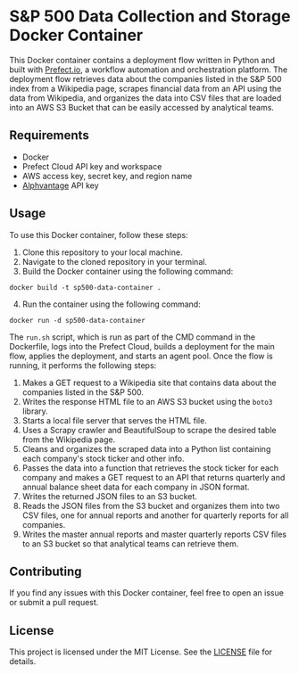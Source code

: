 # S&P 500 Data Collection and Storage Docker Container

This Docker container contains a deployment flow written in Python and built with [Prefect.io](https://www.prefect.io/), a workflow automation and orchestration platform. The deployment flow retrieves data about the companies listed in the S&P 500 index from a Wikipedia page, scrapes financial data from an API using the data from Wikipedia, and organizes the data into CSV files that are loaded into an AWS S3 Bucket that can be easily accessed by analytical teams. 

## Requirements

- Docker
- Prefect Cloud API key and workspace
- AWS access key, secret key, and region name
- [Alphvantage](https://www.alphavantage.co/) API key

## Usage

To use this Docker container, follow these steps:

1. Clone this repository to your local machine.
2. Navigate to the cloned repository in your terminal.
3. Build the Docker container using the following command:
```
docker build -t sp500-data-container .
```
4. Run the container using the following command:
```
docker run -d sp500-data-container
```

The `run.sh` script, which is run as part of the CMD command in the Dockerfile, logs into the Prefect Cloud, builds a deployment for the main flow, applies the deployment, and starts an agent pool. Once the flow is running, it performs the following steps:

1. Makes a GET request to a Wikipedia site that contains data about the companies listed in the S&P 500.
2. Writes the response HTML file to an AWS S3 bucket using the `boto3` library.
3. Starts a local file server that serves the HTML file.
4. Uses a Scrapy crawler and BeautifulSoup to scrape the desired table from the Wikipedia page.
5. Cleans and organizes the scraped data into a Python list containing each company's stock ticker and other info.
6. Passes the data into a function that retrieves the stock ticker for each company and makes a GET request to an API that returns quarterly and annual balance sheet data for each company in JSON format.
7. Writes the returned JSON files to an S3 bucket.
8. Reads the JSON files from the S3 bucket and organizes them into two CSV files, one for annual reports and another for quarterly reports for all companies.
9. Writes the master annual reports and master quarterly reports CSV files to an S3 bucket so that analytical teams can retrieve them.

## Contributing

If you find any issues with this Docker container, feel free to open an issue or submit a pull request. 

## License

This project is licensed under the MIT License. See the [LICENSE](LICENSE) file for details.
